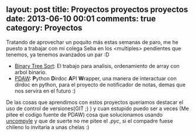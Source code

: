 layout: post
title: Proyectos proyectos proyectos
date: 2013-06-10 00:01
comments: true
category: Proyectos
---
Tratando de aprovechar un poquito más estas semanas de paro, me he puesto a trabajar con mi colega Seba en los \<multiples\> pendientes que tenemos, ya tenemos avanzados un par :D

* [Binary Tree Sort](https://github.com/RatasRecursivas/bstsort): El trabajo para analisis, ordenamiento de array con arbol binario.
* [PDAW](https://github.com/pperez/pdaw/): **P**ython **D**irdoc **A**PI **W**rapper, una manera de interactuar con dirdoc en python, para el proyecto de notificador de notas, demas que nos servira en el futuro :)

De las cosas que aprendimos con estos proyectos queriamos destacar el uso de control de versiones(GIT ;) ) y cuan estupido puedo ser a veces (Me pitee el codigo fuente de PDAW) cosa que solucionamos usando [uncompyle](https://github.com/gstarnberger/uncompyle "Uncompyle en github, master!") y que de suerte no me pitee el *.pyc*, si el compadre fuese chileno lo invitaria a unas chelas :)

